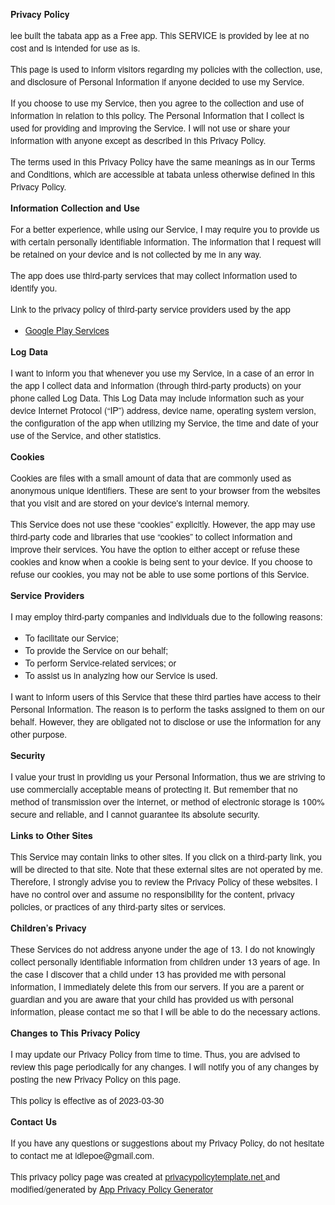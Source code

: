  <html>   <title>Privacy Policy</title>      <style> body { font-family: 'Helvetica Neue', Helvetica, Arial, sans-serif; padding:1em; } </style>    </head>    <body>    <strong>Privacy Policy</strong> <p>                  lee built the tabata app as                  a Free app. This SERVICE is provided by                  lee at no cost and is intended for use as                  is.                </p> <p>                  This page is used to inform visitors regarding my                  policies with the collection, use, and disclosure of Personal                  Information if anyone decided to use my Service.                </p> <p>                  If you choose to use my Service, then you agree to                  the collection and use of information in relation to this                  policy. The Personal Information that I collect is                  used for providing and improving the Service. I will not use or share your information with                  anyone except as described in this Privacy Policy.                </p> <p>                  The terms used in this Privacy Policy have the same meanings                  as in our Terms and Conditions, which are accessible at                  tabata unless otherwise defined in this Privacy Policy.                </p> <p><strong>Information Collection and Use</strong></p> <p>                  For a better experience, while using our Service, I                  may require you to provide us with certain personally                  identifiable information. The information that                  I request will be retained on your device and is not collected by me in any way.                </p> <div><p>                    The app does use third-party services that may collect                    information used to identify you.                  </p> <p>                    Link to the privacy policy of third-party service providers used                    by the app                  </p> <ul><li><a href='https://www.google.com/policies/privacy/' target='_blank' rel='noopener noreferrer'>Google Play Services</a></li><!----><!----><!----><!----><!----><!----><!----><!----><!----><!----><!----><!----><!----><!----><!----><!----><!----><!----><!----><!----><!----><!----><!----><!----><!----><!----><!----></ul></div> <p><strong>Log Data</strong></p> <p>                  I want to inform you that whenever you                  use my Service, in a case of an error in the app                  I collect data and information (through third-party                  products) on your phone called Log Data. This Log Data may                  include information such as your device Internet Protocol                  (“IP”) address, device name, operating system version, the                  configuration of the app when utilizing my Service,                  the time and date of your use of the Service, and other                  statistics.                </p> <p><strong>Cookies</strong></p> <p>                  Cookies are files with a small amount of data that are                  commonly used as anonymous unique identifiers. These are sent                  to your browser from the websites that you visit and are                  stored on your device's internal memory.                </p> <p>                  This Service does not use these “cookies” explicitly. However,                  the app may use third-party code and libraries that use                  “cookies” to collect information and improve their services.                  You have the option to either accept or refuse these cookies                  and know when a cookie is being sent to your device. If you                  choose to refuse our cookies, you may not be able to use some                  portions of this Service.                </p> <p><strong>Service Providers</strong></p> <p>                  I may employ third-party companies and                  individuals due to the following reasons:                </p> <ul><li>To facilitate our Service;</li> <li>To provide the Service on our behalf;</li> <li>To perform Service-related services; or</li> <li>To assist us in analyzing how our Service is used.</li></ul> <p>                  I want to inform users of this Service                  that these third parties have access to their Personal                  Information. The reason is to perform the tasks assigned to                  them on our behalf. However, they are obligated not to                  disclose or use the information for any other purpose.                </p> <p><strong>Security</strong></p> <p>                  I value your trust in providing us your                  Personal Information, thus we are striving to use commercially                  acceptable means of protecting it. But remember that no method                  of transmission over the internet, or method of electronic                  storage is 100% secure and reliable, and I cannot                  guarantee its absolute security.                </p> <p><strong>Links to Other Sites</strong></p> <p>                  This Service may contain links to other sites. If you click on                  a third-party link, you will be directed to that site. Note                  that these external sites are not operated by me.                  Therefore, I strongly advise you to review the                  Privacy Policy of these websites. I have                  no control over and assume no responsibility for the content,                  privacy policies, or practices of any third-party sites or                  services.                </p> <p><strong>Children’s Privacy</strong></p> <div><p>                    These Services do not address anyone under the age of 13.                    I do not knowingly collect personally                    identifiable information from children under 13 years of age. In the case                    I discover that a child under 13 has provided                    me with personal information, I immediately                    delete this from our servers. If you are a parent or guardian                    and you are aware that your child has provided us with                    personal information, please contact me so that                    I will be able to do the necessary actions.                  </p></div> <!----> <p><strong>Changes to This Privacy Policy</strong></p> <p>                  I may update our Privacy Policy from                  time to time. Thus, you are advised to review this page                  periodically for any changes. I will                  notify you of any changes by posting the new Privacy Policy on                  this page.                </p> <p>This policy is effective as of 2023-03-30</p> <p><strong>Contact Us</strong></p> <p>                  If you have any questions or suggestions about my                  Privacy Policy, do not hesitate to contact me at idlepoe@gmail.com.                </p> <p>This privacy policy page was created at <a href='https://privacypolicytemplate.net' target='_blank' rel='noopener noreferrer'>privacypolicytemplate.net </a>and modified/generated by <a href='https://app-privacy-policy-generator.nisrulz.com/' target='_blank' rel='noopener noreferrer'>App Privacy Policy Generator</a></p>    </body>    </html>      
